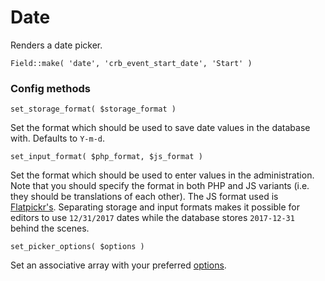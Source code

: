 # Date

Renders a date picker.

`Field::make( 'date', 'crb_event_start_date', 'Start' )`

### Config methods

`set_storage_format( $storage_format )`

Set the format which should be used to save date values in the database with. Defaults to `Y-m-d`.

`set_input_format( $php_format, $js_format )`

Set the format which should be used to enter values in the administration. Note that you should specify the format in both PHP and JS variants (i.e. they should be translations of each other). The JS format used is [Flatpickr's](https://chmln.github.io/flatpickr/formatting/).
Separating storage and input formats makes it possible for editors to use `12/31/2017` dates while the database stores `2017-12-31` behind the scenes.

`set_picker_options( $options )`

Set an associative array with your preferred [options](https://chmln.github.io/flatpickr/options/).